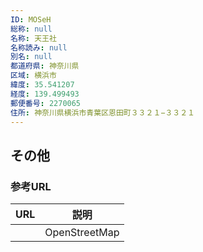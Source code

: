 ```yaml
---
ID: MOSeH
総称: null
名称: 天王社
名称読み: null
別名: null
都道府県: 神奈川県
区域: 横浜市
緯度: 35.541207
経度: 139.499493
郵便番号: 2270065
住所: 神奈川県横浜市青葉区恩田町３３２１−３３２１
---
```


## その他

### 参考URL

| URL | 説明          |
| --- | ------------- |
|     | OpenStreetMap |
